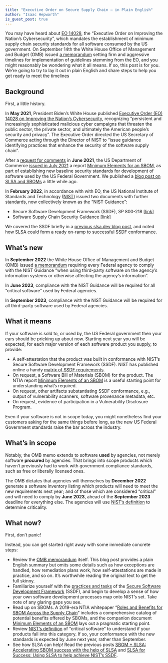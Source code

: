 ```yaml
---
title: "Executive Order on Secure Supply Chain — in Plain English"
author: "Isaac Hepworth"
is_guest_post: true
---
```


<!-- markdownlint-disable MD059 -->

You may have heard about [EO 14028](https://www.whitehouse.gov/briefing-room/presidential-actions/2021/05/12/executive-order-on-improving-the-nations-cybersecurity/), the “Executive Order on Improving the Nation’s Cybersecurity”, which mandates the establishment of minimum supply chain security standards for all software consumed by the US government. On September 14th the White House Office of Management and Budget (OMB) issued [a memorandum](https://www.whitehouse.gov/wp-content/uploads/2022/09/M-22-18.pdf) setting firm and aggressive timelines for implementation of guidelines stemming from the EO, and you might reasonably be wondering what it all means. If so, this post is for you. We’re going to try to lay it out in plain English and share steps to help you get ready to meet the timelines

## Background

First, a little history.

In **May 2021**, President Biden’s White House published [Executive Order (EO) 14028 on Improving the Nation’s Cybersecurity](https://www.whitehouse.gov/briefing-room/presidential-actions/2021/05/12/executive-order-on-improving-the-nations-cybersecurity/), recognizing “persistent and increasingly sophisticated malicious cyber campaigns that threaten the public sector, the private sector, and ultimately the American people’s security and privacy”. The Executive Order directed the US Secretary of Commerce acting through the Director of NIST to “issue guidance identifying practices that enhance the security of the software supply chain”.

After a [request for comments](https://www.ntia.gov/files/ntia/publications/frn-sbom-rfc-06022021.pdf) in **June 2021**, the US Department of Commerce [issued in July 2021](https://www.ntia.gov/blog/2021/ntia-releases-minimum-elements-software-bill-materials) a report [Minimum Elements for an SBOM](https://www.ntia.doc.gov/files/ntia/publications/sbom_minimum_elements_report.pdf), as part of establishing new baseline security standards for development of software used by the US Federal Government. We published a [blog post on SLSA and SBOMs](2022-05-02-slsa-sbom.md) a little while ago.

In **February 2022**, in accordance with with EO, the US National Institute of Standards and Technology ([NIST](https://www.nist.gov/)) issued two documents with further standards, now collectively known as the “NIST Guidance”:

-   Secure Software Development Framework (SSDF), SP 800-218 [[link](https://nvlpubs.nist.gov/nistpubs/SpecialPublications/NIST.SP.800-218.pdf)]
-   Software Supply Chain Security Guidance [[link](https://www.nist.gov/system/files/documents/2022/02/04/software-supply-chain-security-guidance-under-EO-14028-section-4e.pdf)]

We covered the SSDF briefly in a [previous slsa.dev blog post](2022-06-15-slsa-ssdf.md), and noted how SLSA could form a ready on-ramp to successful SSDF conformance.

## What’s new

In **September 2022** the White House Office of Management and Budget (OMB) issued [a memorandum](https://www.whitehouse.gov/wp-content/uploads/2022/09/M-22-18.pdf) requiring every Federal agency to comply with the NIST Guidance “when using third-party software on the agency’s information systems or otherwise affecting the agency’s information”.

In **June 2023**, compliance with the NIST Guidance will be required for all “critical software” used by Federal agencies.

In **September 2023**, compliance with the NIST Guidance will be required for all third-party software used by Federal agencies.

## What it means

If your software is sold to, or used by, the US Federal government then your ears should be pricking up about now. Starting next year you will be expected, for each major version of each software product you supply, to provide:

-   A self-attestation that the product was built in conformance with NIST’s Secure Software Development Framework (SSDF). NIST has published online a handy [matrix of SSDF requirements](https://csrc.nist.gov/csrc/media/Publications/sp/800-218/final/documents/NIST.SP.800-218.SSDF-table.xlsx).
-   On request, a Software Bill of Materials (SBOM) for the product. The NTIA report [Minimum Elements of an SBOM](https://www.ntia.doc.gov/files/ntia/publications/sbom_minimum_elements_report.pdf) is a useful starting point for understanding what’s required.
-   On request, other artifacts substantiating SSDF conformance, e.g., output of vulnerability scanners, software provenance metadata, etc.
-   On request, evidence of participation in a Vulnerability Disclosure Program.

Even if your software is not in scope today, you might nonetheless find your customers asking for the same things before long, as the new US Federal Government standards raise the bar across the industry.

## What’s in scope

Notably, the OMB memo extends to software **used** by agencies, not merely software **procured** by agencies. That brings into scope products which haven’t previously had to work with government compliance standards, such as free or liberally licensed ones.

The OMB dictates that agencies will themselves by **December 2022** generate a software inventory listing which products will need to meet the new requirements next year; and of those which are considered “critical” and will need to comply by **June 2023**, ahead of the **September 2023** deadline for everything else. The agencies will use [NIST’s definition](https://www.nist.gov/itl/executive-order-improving-nations-cybersecurity/critical-software-definition-explanatory) to determine criticality.

## What now?

First, don’t panic!

Instead, you can get started right away with some immediate concrete steps:

-   Review the [OMB memorandum](https://www.whitehouse.gov/wp-content/uploads/2022/09/M-22-18.pdf) itself. This blog post provides a plain English summary but omits some details such as how exceptions are handled, how remediation plans work, how self-attestations are made in practice, and so on. It’s worthwhile reading the original text to get the full skinny.
-   Familiarize yourself with the [practices and tasks](https://csrc.nist.gov/csrc/media/Publications/sp/800-218/final/documents/NIST.SP.800-218.SSDF-table.xlsx) of the [Secure Software Development Framework](https://nvlpubs.nist.gov/nistpubs/SpecialPublications/NIST.SP.800-218.pdf) (SSDF), and begin to develop a sense of how your own software development processes map onto NIST’s set. Take note of any glaring gaps you see.
-   Read up on SBOMs. A 2019-era NTIA whitepaper “[Roles and Benefits for SBOM Across the Supply Chain](https://www.ntia.gov/files/ntia/publications/ntia_sbom_use_cases_roles_benefits-nov2019.pdf)” includes a comprehensive catalog of potential benefits offered by SBOMs, and the companion document [Minimum Elements of an SBOM](https://www.ntia.doc.gov/files/ntia/publications/sbom_minimum_elements_report.pdf) lays out a pragmatic starting point.
-   Review [NIST’s definition](https://www.nist.gov/itl/executive-order-improving-nations-cybersecurity/critical-software-definition-explanatory) of “critical software” to understand if your products fall into this category. If so, your conformance with the new standards is expected by June next year, rather than September.
-   See how SLSA can help! Read the previous posts [SBOM + SLSA: Accelerating SBOM success with the help of SLSA](2022-05-02-slsa-sbom.md) and [SLSA for Success: Using SLSA to help achieve NIST’s SSDF](2022-06-15-slsa-ssdf.md).
